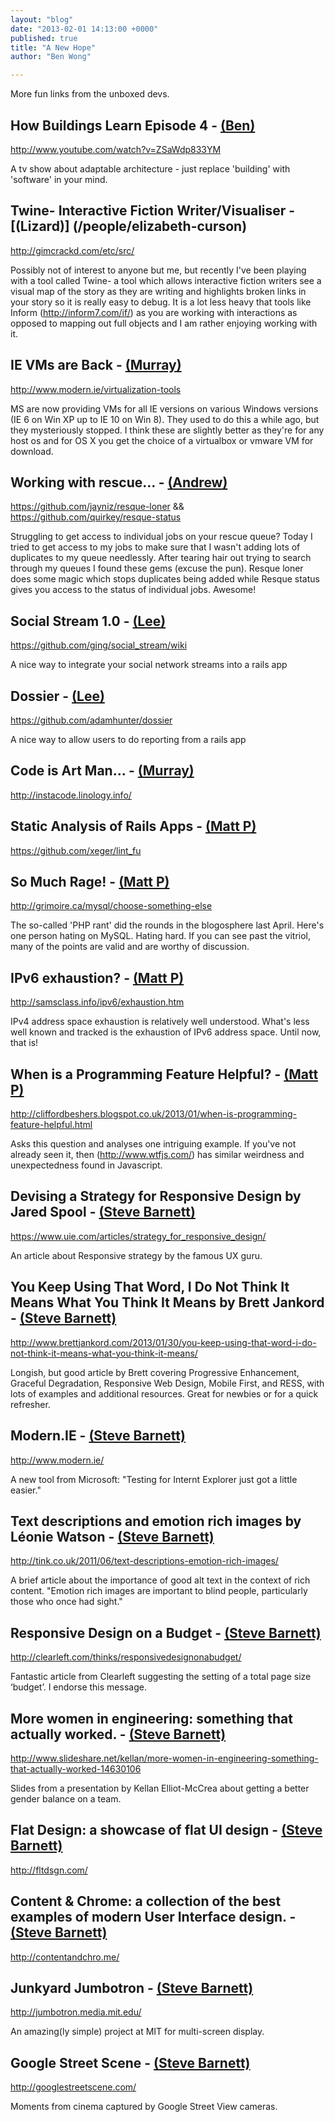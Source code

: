 ```yaml
---
layout: "blog"
date: "2013-02-01 14:13:00 +0000"
published: true
title: "A New Hope"
author: "Ben Wong"

---
```


More fun links from the unboxed devs.

## How Buildings Learn Episode 4 - [(Ben)](/people/ben-wong)

http://www.youtube.com/watch?v=ZSaWdp833YM

A tv show about adaptable architecture - just replace 'building' with 'software' in your mind.


## Twine- Interactive Fiction Writer/Visualiser - [(Lizard)] (/people/elizabeth-curson)

http://gimcrackd.com/etc/src/

Possibly not of interest to anyone but me, but recently I've been playing with a tool called Twine- a tool which allows interactive fiction writers see a visual map of the story as they are writing and highlights broken links in your story so it is really easy to debug. It is a lot less heavy that tools like Inform (http://inform7.com/if/) as you are working with interactions as opposed to mapping out full objects and I am rather enjoying working with it.


##  IE VMs are Back - [(Murray)](/people/murray-steele)

http://www.modern.ie/virtualization-tools

MS are now providing VMs for all IE versions on various Windows versions (IE 6 on Win XP up to IE 10 on Win 8).  They used to do this a while ago, but they mysteriously stopped.  I think these are slightly better as they're for any host os and for OS X you get the choice of a virtualbox or vmware VM for download.

## Working with rescue… - [(Andrew)](/people/andrew-mitchell)

https://github.com/jayniz/resque-loner && https://github.com/quirkey/resque-status

Struggling to get access to individual jobs on your rescue queue? Today I tried to get access to my jobs to make sure that I wasn't adding lots of duplicates to my queue needlessly.  After tearing hair out trying to search through my queues I found these gems (excuse the pun). Resque loner does some magic which stops duplicates being added while Resque status gives you access to the status of individual jobs. Awesome!


## Social Stream 1.0 - [(Lee)](/people/lee-richmond)

https://github.com/ging/social_stream/wiki

A nice way to integrate your social network streams into a rails app

## Dossier - [(Lee)](/people/lee-richmond)

https://github.com/adamhunter/dossier

A nice way to allow users to do reporting from a rails app

## Code is Art Man...  - [(Murray)](/people/murray-steele)

http://instacode.linology.info/ 

## Static Analysis of Rails Apps - [(Matt P)](/people/matt-peperell)

https://github.com/xeger/lint_fu

## So Much Rage! - [(Matt P)](/people/matt-peperell)

http://grimoire.ca/mysql/choose-something-else

The so-called 'PHP rant' did the rounds in the blogosphere last April.  Here's one person hating on MySQL. Hating hard. If you can see past the vitriol, many of the points are valid and are worthy of discussion.

## IPv6 exhaustion? - [(Matt P)](/people/matt-peperell)

http://samsclass.info/ipv6/exhaustion.htm

IPv4 address space exhaustion is relatively well understood.  What's less well known and tracked is the exhaustion of IPv6 address space.  Until now, that is!

## When is a Programming Feature Helpful? - [(Matt P)](/people/matt-peperell)

http://cliffordbeshers.blogspot.co.uk/2013/01/when-is-programming-feature-helpful.html

Asks this question and analyses one intriguing example.
If you've not already seen it, then (http://www.wtfjs.com/) has similar weirdness and unexpectedness found in Javascript.

## Devising a Strategy for Responsive Design by Jared Spool - [(Steve Barnett)](/people/steve-barnett)

https://www.uie.com/articles/strategy_for_responsive_design/

An article about Responsive strategy by the famous UX guru.

## You Keep Using That Word, I Do Not Think It Means What You Think It Means by Brett Jankord - [(Steve Barnett)](/people/steve-barnett)

http://www.brettjankord.com/2013/01/30/you-keep-using-that-word-i-do-not-think-it-means-what-you-think-it-means/

Longish, but good article by Brett covering Progressive Enhancement, Graceful Degradation, Responsive Web Design, Mobile First, and RESS, with lots of examples and additional resources. Great for newbies or for a quick refresher.

## Modern.IE - [(Steve Barnett)](/people/steve-barnett)

http://www.modern.ie/

A new tool from Microsoft: "Testing for Internt Explorer just got a little easier."

## Text descriptions and emotion rich images by Léonie Watson - [(Steve Barnett)](/people/steve-barnett)

http://tink.co.uk/2011/06/text-descriptions-emotion-rich-images/

A brief article about the importance of good alt text in the context of rich content. "Emotion rich images are important to blind people, particularly those who once had sight."

## Responsive Design on a Budget - [(Steve Barnett)](/people/steve-barnett)

http://clearleft.com/thinks/responsivedesignonabudget/

Fantastic article from Clearleft suggesting the setting of a total page size ‘budget’. I endorse this message.

## More women in engineering: something that actually worked. - [(Steve Barnett)](/people/steve-barnett)

http://www.slideshare.net/kellan/more-women-in-engineering-something-that-actually-worked-14630106

Slides from a presentation by Kellan Elliot-McCrea about getting a better gender balance on a team.

## Flat Design: a showcase of flat UI design - [(Steve Barnett)](/people/steve-barnett)

http://fltdsgn.com/

## Content & Chrome: a collection of the best examples of modern User Interface design. - [(Steve Barnett)](/people/steve-barnett)

http://contentandchro.me/

## Junkyard Jumbotron - [(Steve Barnett)](/people/steve-barnett)

http://jumbotron.media.mit.edu/

An amazing(ly simple) project at MIT for multi-screen display.

## Google Street Scene - [(Steve Barnett)](/people/steve-barnett)

http://googlestreetscene.com/

Moments from cinema captured by Google Street View cameras. 


